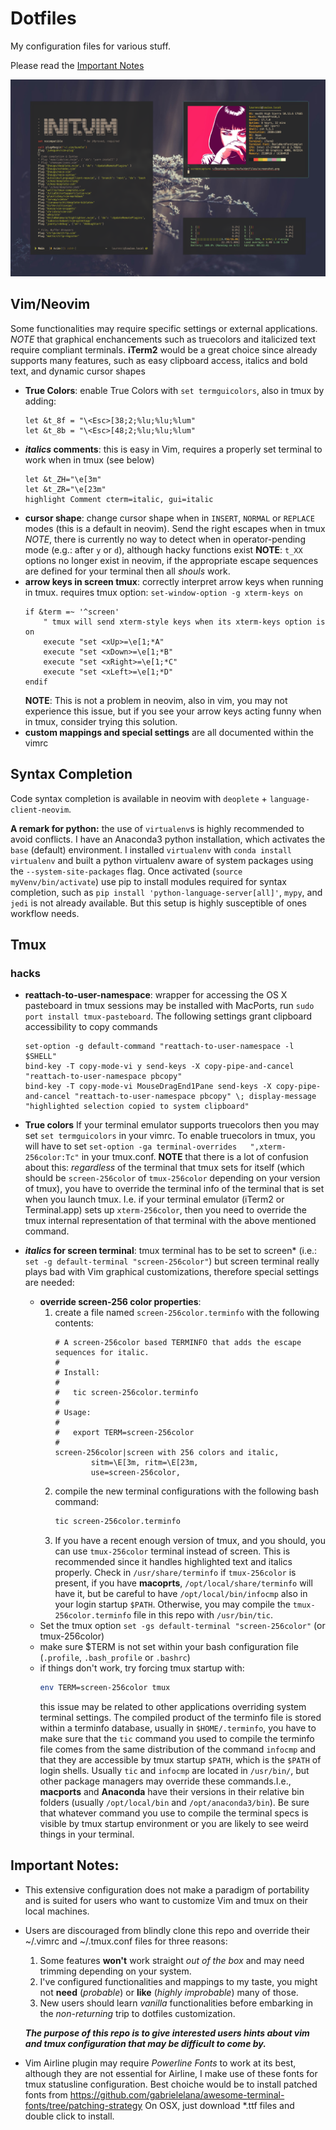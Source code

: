 # Dotfiles

My configuration files for various stuff.

Please read the [Important Notes](README.md#important-notes)

![my setup](screenshot.png)

## Vim/Neovim

Some functionalities may require specific settings or external applications.
_NOTE_ that graphical enchancements such as truecolors and italicized text require compliant terminals.
**iTerm2** would be a great choice since already supports many features, such as easy clipboard access, italics and bold text, and dynamic cursor shapes

* **True Colors**: enable True Colors with `set termguicolors`, also in tmux by adding:
    ```vim
    let &t_8f = "\<Esc>[38;2;%lu;%lu;%lum"
    let &t_8b = "\<Esc>[48;2;%lu;%lu;%lum"
    ```
* **_italics_ comments**: this is easy in Vim, requires a properly set terminal to work when in tmux (see below)
    ```vim
    let &t_ZH="\e[3m"   
    let &t_ZR="\e[23m"
    highlight Comment cterm=italic, gui=italic
    ```
* **cursor shape**: change cursor shape when in `INSERT`, `NORMAL` or `REPLACE` modes (this is a default in neovim). Send the right escapes when in tmux
_NOTE_, there is currently no way to detect when in operator-pending mode (e.g.: after `y` or `d`), although hacky functions exist
**NOTE**: `t_XX` options no longer exist in neovim, if the appropriate escape sequences are defined for your terminal then all _shouls_ work.
* **arrow keys in screen tmux**: correctly interpret arrow keys when running in tmux. requires tmux option: `set-window-option -g xterm-keys on`
    ```vim
    if &term =~ '^screen'
        " tmux will send xterm-style keys when its xterm-keys option is on
        execute "set <xUp>=\e[1;*A"
        execute "set <xDown>=\e[1;*B"
        execute "set <xRight>=\e[1;*C"
        execute "set <xLeft>=\e[1;*D"
    endif
    ```
    **NOTE**: This is not a problem in neovim, also in vim, you may not experience this issue, but if you see your arrow keys acting funny when in tmux, consider trying this solution.
* **custom mappings and special settings** are all documented within the vimrc

## Syntax Completion

Code syntax completion is available in neovim with `deoplete` + `language-client-neovim`.

**A remark for python:** the use of `virtualenv`s is highly recommended to avoid conflicts. I have an Anaconda3 python installation, which activates the `base` (default) environment. I installed `virtualenv` with `conda install virtualenv` and built a python virtualenv aware of system packages using the `--system-site-packages` flag. Once activated (`source myVenv/bin/activate`) use pip to install modules required for syntax completion, such as `pip install 'python-language-server[all]'`, `mypy`, and `jedi` is not already available. But this setup is highly susceptible of ones workflow needs.

## Tmux

### hacks

* **reattach-to-user-namespace**: wrapper for accessing the OS X pasteboard in tmux sessions
may be installed with MacPorts, run `sudo port install tmux-pasteboard`.
The following settings grant clipboard accessibility to copy commands
    ```tmux
    set-option -g default-command "reattach-to-user-namespace -l $SHELL"
    bind-key -T copy-mode-vi y send-keys -X copy-pipe-and-cancel "reattach-to-user-namespace pbcopy"
    bind-key -T copy-mode-vi MouseDragEnd1Pane send-keys -X copy-pipe-and-cancel "reattach-to-user-namespace pbcopy" \; display-message "highlighted selection copied to system clipboard"
    ```

* **True colors** If your terminal emulator supports truecolors then you may set `set termguicolors` in your vimrc. To enable truecolors in tmux, you will have to set `set-option -ga terminal-overrides   ",xterm-256color:Tc"` in your tmux.conf. **NOTE** that there is a lot of confusion about this: _regardless_ of the terminal that tmux sets for itself (which should be `screen-256color` of `tmux-256color` depending on your version of tmux), you have to override the terminal info of the terminal that is set when you launch tmux. I.e. if your terminal emulator (iTerm2 or Terminal.app) sets up `xterm-256color`, then you need to override the tmux internal representation of that terminal with the above mentioned command.
* **_italics_ for screen terminal**: tmux terminal has to be set to screen* (i.e.: `set -g default-terminal "screen-256color"`)
but screen terminal really plays bad with Vim graphical customizations, therefore special settings are needed:
    * **override screen-256 color properties**:
        1. create a file named `screen-256color.terminfo` with the following contents:
            ```terminfo
            # A screen-256color based TERMINFO that adds the escape sequences for italic.
            #
            # Install:
            #
            #   tic screen-256color.terminfo
            #
            # Usage:
            #
            #   export TERM=screen-256color
            #
            screen-256color|screen with 256 colors and italic,
                    sitm=\E[3m, ritm=\E[23m,
                    use=screen-256color,
            ```
        2. compile the new terminal configurations with the following bash command:
            ```bash
            tic screen-256color.terminfo
            ```
        3. If you have a recent enough version of tmux, and you should, you can use `tmux-256color` terminal instead of screen. This is recommended since it handles highlighted text and italics properly. Check in `/usr/share/terminfo` if `tmux-256color` is present, if you have **macoprts**, `/opt/local/share/terminfo` will have it, but be careful to have `/opt/local/bin/infocmp` also in your login startup `$PATH`. Otherwise, you may compile the `tmux-256color.terminfo` file in this repo with `/usr/bin/tic`.
    * Set the tmux option `set -gs default-terminal "screen-256color"` (or tmux-256color)
    * make sure $TERM is not set within your bash configuration file (`.profile`, `.bash_profile` or `.bashrc`)
    * if things don't work, try forcing tmux startup with:
        ```bash
        env TERM=screen-256color tmux
        ```
        this issue may be related to other applications overriding system terminal settings. The compiled product of the terminfo file is stored within a terminfo database, usually in `$HOME/.terminfo`, you have to make sure that the `tic` command you used to compile the terminfo file comes from the same distribution of the command `infocmp` and that they are accessible by tmux startup `$PATH`, which is the `$PATH` of login shells. Usually `tic` and `infocmp` are located in `/usr/bin/`, but other package managers may override these commands.I.e., **macports** and **Anaconda** have their versions in their relative bin folders (usually `/opt/local/bin` and `/opt/anaconda3/bin`). Be sure that whatever command you use to compile the terminal specs is visible by tmux startup environment or you are likely to see weird things in your terminal.

## Important Notes:
* This extensive configuration does not make a paradigm of portability and is suited for users who want to customize Vim and tmux on their local machines.

* Users are discouraged from blindly clone this repo and override their ~/.vimrc and ~/.tmux.conf files for three reasons:
    1. Some features **won't** work straight _out of the box_ and may need trimming depending on your system.
    2. I've configured functionalities and mappings to my taste, you might not **need** (_probable_) or **like** (_highly improbable_) many of those.
    3. New users should learn _vanilla_ functionalities before embarking in the _non-returning_ trip to dotfiles customization.

    **_The purpose of this repo is to give interested users hints about vim and tmux configuration that may be difficult to come by._**

* Vim Airline plugin may require _Powerline Fonts_ to work at its best, although they are not essential for Airline, I make use of these fonts for tmux statusline configuration. Best choiche would be to install patched fonts from https://github.com/gabrielelana/awesome-terminal-fonts/tree/patching-strategy
On OSX, just download *.ttf files and double click to install.

